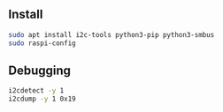## Install
```bash
sudo apt install i2c-tools python3-pip python3-smbus
sudo raspi-config
```

## Debugging
```bash
i2cdetect -y 1
i2cdump -y 1 0x19
```
